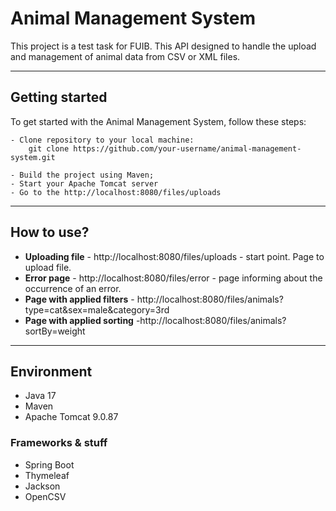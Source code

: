 # Animal Management System

This project is a test task for FUIB. 
This API designed to handle the upload and management of animal data from CSV or XML files.
****

## Getting started
To get started with the Animal Management System, follow these steps:

    - Clone repository to your local machine: 
        git clone https://github.com/your-username/animal-management-system.git
    
    - Build the project using Maven;
    - Start your Apache Tomcat server
    - Go to the http://localhost:8080/files/uploads
****

## How to use?
- **Uploading file** - http://localhost:8080/files/uploads - start point. Page to upload file.
- **Error page** - http://localhost:8080/files/error - page informing about the occurrence of an error.
- **Page with applied filters** - http://localhost:8080/files/animals?type=cat&sex=male&category=3rd
- **Page with applied sorting** -http://localhost:8080/files/animals?sortBy=weight
****

## Environment
- Java 17
- Maven
- Apache Tomcat 9.0.87

### Frameworks & stuff
- Spring Boot
- Thymeleaf
- Jackson
- OpenCSV